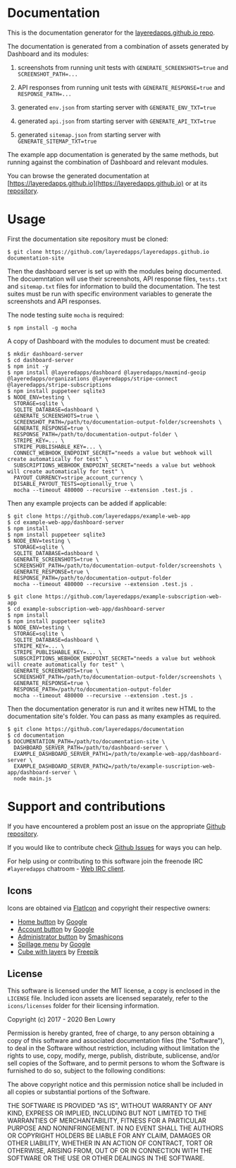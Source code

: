 # Documentation

This is the documentation generator for the [layeredapps.github.io repo](https://github.com/layeredapps/layeredapps.github.io).  

The documentation is generated from a combination of assets generated by Dashboard and its modules:

  1) screenshots from running unit tests with `GENERATE_SCREENSHOTS=true` and `SCREENSHOT_PATH=...`

  2) API responses from running unit tests with `GENERATE_RESPONSE=true` and `RESPONSE_PATH=...`

  3) generated `env.json` from starting server with `GENERATE_ENV_TXT=true`

  4) generated `api.json` from starting server with `GENERATE_API_TXT=true`

  5) generated `sitemap.json` from starting server with `GENERATE_SITEMAP_TXT=true`

The example app documentation is generated by the same methods, but running against the combination of Dashboard and relevant modules.

You can browse the generated documentation at [https://layeredapps.github.io](https://layeredapps.github.io) or at its [repository](https://github.com/layeredapps/layeredapps.github.io).

# Usage

First the documentation site repository must be cloned:

    $ git clone https://github.com/layeredapps/layeredapps.github.io documentation-site

Then the dashboard server is set up with the modules being documented.  The docuemntation will use their screenshots, API response files, `tests.txt` and `sitemap.txt` files for information to build the documentation.  The test suites must be run with specific environment variables to generate the screenshots and API responses.

The node testing suite `mocha` is required:

    $ npm install -g mocha

A copy of Dashboard with the modules to document must be created:

    $ mkdir dashboard-server
    $ cd dashboard-server
    $ npm init -y
    $ npm install @layeredapps/dashboard @layeredapps/maxmind-geoip @layeredapps/organizations @layeredapps/stripe-connect @layeredapps/stripe-subscriptions
    $ npm install puppeteer sqlite3
    $ NODE_ENV=testing \
      STORAGE=sqlite \
      SQLITE_DATABASE=dashboard \
      GENERATE_SCREENSHOTS=true \
      SCREENSHOT_PATH=/path/to/documentation-output-folder/screenshots \
      GENERATE_RESPONSE=true \
      RESPONSE_PATH=/path/to/documentation-output-folder \
      STRIPE_KEY=... \
      STRIPE_PUBLISHABLE_KEY=... \
      CONNECT_WEBHOOK_ENDPOINT_SECRET="needs a value but webhook will create automatically for test" \
      SUBSCRIPTIONS_WEBHOOK_ENDPOINT_SECRET="needs a value but webhook will create automatically for test" \
      PAYOUT_CURRENCY=stripe_account_currency \
      DISABLE_PAYOUT_TESTS=optionally_true \
      mocha --timeout 480000 --recursive --extension .test.js .

Then any example projects can be added if applicable:

    $ git clone https://github.com/layeredapps/example-web-app
    $ cd example-web-app/dashboard-server
    $ npm install
    $ npm install puppeteer sqlite3
    $ NODE_ENV=testing \
      STORAGE=sqlite \
      SQLITE_DATABASE=dashboard \
      GENERATE_SCREENSHOTS=true \
      SCREENSHOT_PATH=/path/to/documentation-output-folder/screenshots \
      GENERATE_RESPONSE=true \
      RESPONSE_PATH=/path/to/documentation-output-folder
      mocha --timeout 480000 --recursive --extension .test.js .

    $ git clone https://github.com/layeredapps/example-subscription-web-app
    $ cd example-subscription-web-app/dashboard-server
    $ npm install
    $ npm install puppeteer sqlite3
    $ NODE_ENV=testing \
      STORAGE=sqlite \
      SQLITE_DATABASE=dashboard \
      STRIPE_KEY=... \
      STRIPE_PUBLISHABLE_KEY=... \
      SUBSCRIPTIONS_WEBHOOK_ENDPOINT_SECRET="needs a value but webhook will create automatically for test" \
      GENERATE_SCREENSHOTS=true \
      SCREENSHOT_PATH=/path/to/documentation-output-folder/screenshots \
      GENERATE_RESPONSE=true \
      RESPONSE_PATH=/path/to/documentation-output-folder
      mocha --timeout 480000 --recursive --extension .test.js .

Then the documentation generator is run and it writes new HTML to the documentation site's folder.  You can pass as many examples as required.

    $ git clone https://github.com/layeredapps/documentation
    $ cd documentation
    $ DOCUMENTATION_PATH=/path/to/documentation-site \
      DASHBOARD_SERVER_PATH=/path/to/dashboard-server \
      EXAMPLE_DASHBOARD_SERVER_PATH1=/path/to/example-web-app/dashboard-server \
      EXAMPLE_DASHBOARD_SERVER_PATH2=/path/to/example-suscription-web-app/dashboard-server \
      node main.js

# Support and contributions

If you have encountered a problem post an issue on the appropriate [Github repository](https://github.com/layeredapps).  

If you would like to contribute check [Github Issues](https://github.com/layeredapps/dashboard) for ways you can help. 

For help using or contributing to this software join the freenode IRC `#layeredapps` chatroom - [Web IRC client](https://kiwiirc.com/nextclient/).

## Icons

Icons are obtained via [FlatIcon](https://flaticon.com) and copyright their respective owners:

- [Home button](https://www.flaticon.com/free-icon/home-button_60817) by [Google](https://www.flaticon.com/authors/google)
- [Account button](https://www.flaticon.com/free-icon/round-account-button-with-user-inside_61205) by [Google](https://www.flaticon.com/authors/google)
- [Administrator button](https://www.flaticon.com/free-icon/database_149749) by [Smashicons](https://www.flaticon.com/authors/smashicons)
- [Spillage menu](https://www.flaticon.com/free-icon/three-dots-more-indicator_60969) by [Google](https://www.flaticon.com/authors/google)
- [Cube with layers](https://www.flaticon.com/authors/freepik) by [Freepik](https://www.flaticon.com/authors/freepik)

## License

This software is licensed under the MIT license, a copy is enclosed in the `LICENSE` file.  Included icon assets are licensed separately, refer to the `icons/licenses` folder for their licensing information.

Copyright (c) 2017 - 2020 Ben Lowry

Permission is hereby granted, free of charge, to any person obtaining a copy of this software and associated documentation files (the "Software"), to deal in the Software without restriction, including without limitation the rights to use, copy, modify, merge, publish, distribute, sublicense, and/or sell copies of the Software, and to permit persons to whom the Software is furnished to do so, subject to the following conditions:

The above copyright notice and this permission notice shall be included in all copies or substantial portions of the Software.

THE SOFTWARE IS PROVIDED "AS IS", WITHOUT WARRANTY OF ANY KIND, EXPRESS OR IMPLIED, INCLUDING BUT NOT LIMITED TO THE WARRANTIES OF MERCHANTABILITY, FITNESS FOR A PARTICULAR PURPOSE AND NONINFRINGEMENT. IN NO EVENT SHALL THE AUTHORS OR COPYRIGHT HOLDERS BE LIABLE FOR ANY CLAIM, DAMAGES OR OTHER LIABILITY, WHETHER IN AN ACTION OF CONTRACT, TORT OR OTHERWISE, ARISING FROM, OUT OF OR IN CONNECTION WITH THE SOFTWARE OR THE USE OR OTHER DEALINGS IN THE SOFTWARE.